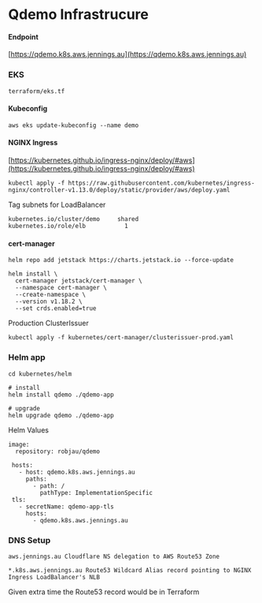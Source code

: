 # Qdemo Infrastrucure

#### Endpoint

[https://qdemo.k8s.aws.jennings.au](https://qdemo.k8s.aws.jennings.au)


### EKS

`terraform/eks.tf`

#### Kubeconfig

`aws eks update-kubeconfig --name demo`

#### NGINX Ingress

[https://kubernetes.github.io/ingress-nginx/deploy/#aws](https://kubernetes.github.io/ingress-nginx/deploy/#aws)

```
kubectl apply -f https://raw.githubusercontent.com/kubernetes/ingress-nginx/controller-v1.13.0/deploy/static/provider/aws/deploy.yaml
```

Tag subnets for LoadBalancer

```
kubernetes.io/cluster/demo     shared
kubernetes.io/role/elb           1         
```


#### cert-manager


```
helm repo add jetstack https://charts.jetstack.io --force-update

helm install \
  cert-manager jetstack/cert-manager \
  --namespace cert-manager \
  --create-namespace \
  --version v1.18.2 \
  --set crds.enabled=true
```

Production ClusterIssuer

```
kubectl apply -f kubernetes/cert-manager/clusterissuer-prod.yaml
```

### Helm app

```
cd kubernetes/helm

# install
helm install qdemo ./qdemo-app

# upgrade
helm upgrade qdemo ./qdemo-app
```

Helm Values

```
image:
  repository: robjau/qdemo
```

```
 hosts:
   - host: qdemo.k8s.aws.jennings.au
     paths:
       - path: /
         pathType: ImplementationSpecific
 tls:
   - secretName: qdemo-app-tls
     hosts:
       - qdemo.k8s.aws.jennings.au
```

### DNS Setup

```
aws.jennings.au Cloudflare NS delegation to AWS Route53 Zone

*.k8s.aws.jennings.au Route53 Wildcard Alias record pointing to NGINX Ingress LoadBalancer's NLB
```

Given extra time the Route53 record would be in Terraform